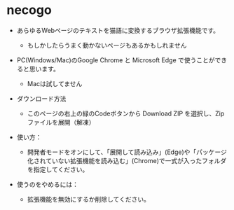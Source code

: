 # necogo
- あらゆるWebページのテキストを猫語に変換するブラウザ拡張機能です。
    - もしかしたらうまく動かないページもあるかもしれません
- PC(Windows/Mac)のGoogle Chrome と Microsoft Edge で使うことができると思います。
    - Macは試してません

- ダウンロード方法
    - このページの右上の緑のCodeボタンから Download ZIP を選択し、Zipファイルを展開（解凍）

- 使い方：
    - 開発者モードをオンにして、「展開して読み込み」(Edge)や「パッケージ化されていない拡張機能を読み込む」(Chrome)で一式が入ったフォルダを指定してください。

- 使うのをやめるには：
    - 拡張機能を無効にするか削除してください。
